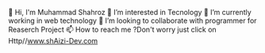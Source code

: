 👋 Hi, I'm Muhammad Shahroz
👀 I’m interested in Tecnology
🌱 I’m currently working in web technology
💞️ I’m looking to collaborate with programmer for Reaserch Project
📫 How to reach me ?Don't worry just click on Http//www.shAizi-Dev.com

<!--
**shAizi-Dev/shAizi-Dev** is a ✨ _special_ ✨ repository because its `README.md` (this file) appears on your GitHub profile.

Here are some ideas to get you started:

- 🔭 I’m currently working on ...
- 🌱 I’m currently learning ...
- 👯 I’m looking to collaborate on ...
- 🤔 I’m looking for help with ...
- 💬 Ask me about ...
- 📫 How to reach me: ...
- 😄 Pronouns: ...
- ⚡ Fun fact: ...
-->
